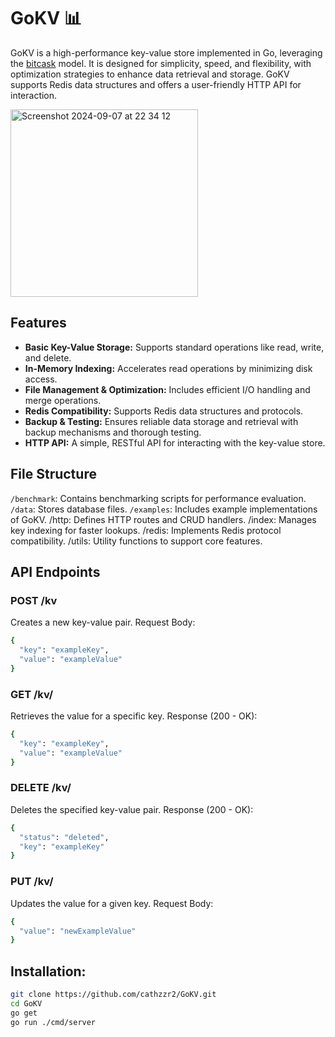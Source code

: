 # GoKV 📊

GoKV is a high-performance key-value store implemented in Go, leveraging the [bitcask](https://medium.com/@arpitbhayani/bitcask-a-log-structured-fast-kv-store-c6c728a9536b) model. It is designed for simplicity, speed, and flexibility, with optimization strategies to enhance data retrieval and storage. GoKV supports Redis data structures and offers a user-friendly HTTP API for interaction.

<img width="300" alt="Screenshot 2024-09-07 at 22 34 12" src="https://github.com/user-attachments/assets/009ba424-68f4-4ba8-8fee-20c972a150ad">

## Features
- **Basic Key-Value Storage:** Supports standard operations like read, write, and delete.
- **In-Memory Indexing:** Accelerates read operations by minimizing disk access.
- **File Management & Optimization:** Includes efficient I/O handling and merge operations.
- **Redis Compatibility:** Supports Redis data structures and protocols.
- **Backup & Testing:** Ensures reliable data storage and retrieval with backup mechanisms and thorough testing.
- **HTTP API:** A simple, RESTful API for interacting with the key-value store.

## File Structure
`/benchmark`: Contains benchmarking scripts for performance evaluation.
`/data`: Stores database files.
`/examples`: Includes example implementations of GoKV.
/http: Defines HTTP routes and CRUD handlers.
/index: Manages key indexing for faster lookups.
/redis: Implements Redis protocol compatibility.
/utils: Utility functions to support core features.

## API Endpoints
### POST /kv
Creates a new key-value pair.
Request Body:
```bash
{
  "key": "exampleKey",
  "value": "exampleValue"
}
```
### GET /kv/
Retrieves the value for a specific key.
Response (200 - OK):
```bash
{
  "key": "exampleKey",
  "value": "exampleValue"
}
```
### DELETE /kv/
Deletes the specified key-value pair.
Response (200 - OK):
```bash
{
  "status": "deleted",
  "key": "exampleKey"
}
```
### PUT /kv/
Updates the value for a given key.
Request Body:
```bash
{
  "value": "newExampleValue"
}
```
## Installation:
```bash
git clone https://github.com/cathzzr2/GoKV.git
cd GoKV
go get
go run ./cmd/server
```
